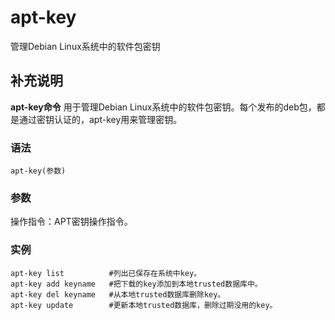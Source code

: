 apt-key
===

管理Debian Linux系统中的软件包密钥

## 补充说明

**apt-key命令** 用于管理Debian Linux系统中的软件包密钥。每个发布的deb包，都是通过密钥认证的，apt-key用来管理密钥。

### 语法  

```
apt-key(参数)
```

### 参数  

操作指令：APT密钥操作指令。

### 实例  

```
apt-key list          #列出已保存在系统中key。
apt-key add keyname   #把下载的key添加到本地trusted数据库中。
apt-key del keyname   #从本地trusted数据库删除key。
apt-key update        #更新本地trusted数据库，删除过期没用的key。
```


<!-- Linux命令行搜索引擎：https://jaywcjlove.github.io/linux-command/ -->